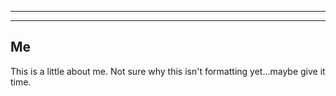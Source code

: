 ___
___
## Me
This is a little about me. Not sure why this isn't formatting yet...maybe give it time.
